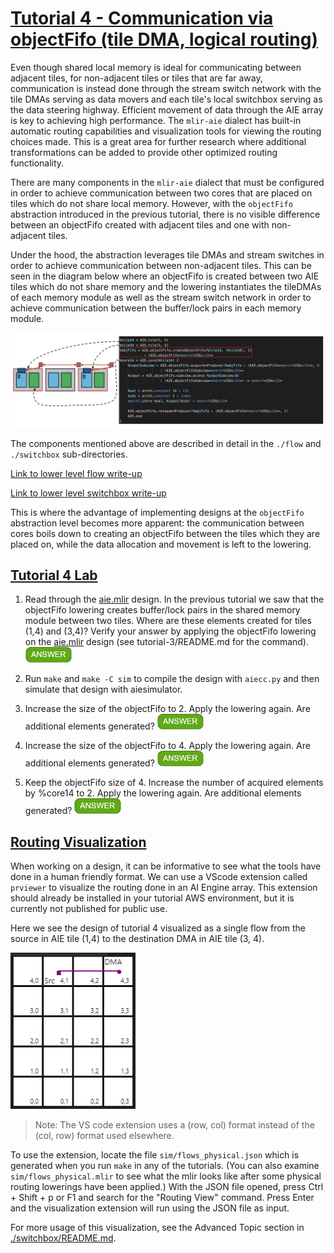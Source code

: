 <!---//===- README.md --------------------------*- Markdown -*-===//
//
// This file is licensed under the Apache License v2.0 with LLVM Exceptions.
// See https://llvm.org/LICENSE.txt for license information.
// SPDX-License-Identifier: Apache-2.0 WITH LLVM-exception
//
// Copyright (C) 2022, Advanced Micro Devices, Inc.
// 
//===----------------------------------------------------------------------===//-->

# <ins>Tutorial 4 - Communication via objectFifo (tile DMA, logical routing)</ins>

Even though shared local memory is ideal for communicating between adjacent tiles, for non-adjacent tiles or tiles that are far away, communication is instead done through the stream switch network with the tile DMAs serving as data movers and each tile's local switchbox serving as the data steering highway. Efficient movement of data through the AIE array is key to achieving high performance. The `mlir-aie` dialect has built-in automatic routing capabilities and visualization tools for viewing the routing choices made. This is a great area for further research where additional transformations can be added to provide other optimized routing functionality.

There are many components in the `mlir-aie` dialect that must be configured in order to achieve communication between two cores that are placed on tiles which do not share local memory. However, with the `objectFifo` abstraction introduced in the previous tutorial, there is no visible difference between an objectFifo created with adjacent tiles and one with non-adjacent tiles. 

Under the hood, the abstraction leverages tile DMAs and stream switches in order to achieve communication between non-adjacent tiles. This can be seen in the diagram below where an objectFifo is created between two AIE tiles which do not share memory and the lowering instantiates the tileDMAs of each memory module as well as the stream switch network in order to achieve communication between the buffer/lock pairs in each memory module.

<img src="../images/OF_non_shared.png" width="1000">

The components mentioned above are described in detail in the `./flow` and `./switchbox` sub-directories.

[Link to lower level flow write-up](./flow)

[Link to lower level switchbox write-up](./switchbox)

This is where the advantage of implementing designs at the `objectFifo` abstraction level becomes more apparent: the communication between cores boils down to creating an objectFifo between the tiles which they are placed on, while the data allocation and movement is left to the lowering. 

## <ins>Tutorial 4 Lab </ins>

1. Read through the [aie.mlir](aie.mlir) design. In the previous tutorial we saw that the objectFifo lowering creates buffer/lock pairs in the shared memory module between two tiles. Where are these elements created for tiles (1,4) and (3,4)? Verify your answer by applying the objectFifo lowering on the [aie.mlir](aie.mlir) design (see tutorial-3/README.md for the command). <img src="../images/answer1.jpg" title="The objectFifo lowering will create one buffer/lock pair in the memory module local to each tile: total of 2 buffers and 2 locks created. Because each tile has its own buffer/lock pair we say that the objectFifo was split as the total number of created elements is > than the original objectFifo size." height=25>

2. Run `make` and `make -C sim` to compile the design with `aiecc.py` and then simulate that design with aiesimulator.

3. Increase the size of the objectFifo to 2. Apply the lowering again. Are additional elements generated? <img src="../images/answer1.jpg" title="Yes. Each tile DMA now has access to a double buffer." height=25>

4. Increase the size of the objectFifo to 4. Apply the lowering again. Are additional elements generated? <img src="../images/answer1.jpg" title="No. When an objectFifo is split due to non-adjacency of its tiles, the lowering identifies the maximum number of elements acquired by the core of each tile, in this case 1. The lowering considers the double buffer an optimization, but does not create additional buffer/lock pairs beyond that as only 1 is acquired at max." height=25>

5. Keep the objectFifo size of 4. Increase the number of acquired elements by %core14 to 2. Apply the lowering again. Are additional elements generated? <img src="../images/answer1.jpg" title="Yes. As the maximum number of acquired elements by %core14 is now 2, it is efficient to create up to 3 buffer/lock pairs. Note that this is still less than the indicated objectFifo size of 4." height=25>


## <ins> Routing Visualization </ins>

When working on a design, it can be informative to see what the tools have done in a human friendly format. We can use a VScode extension called `prviewer` to visualize the routing done in an AI Engine array. This extension should already be installed in your tutorial AWS environment, but it is currently not published for public use.

Here we see the design of tutorial 4 visualized as a single flow from the source in AIE tile (1,4) to the destination DMA in AIE tile (3, 4). 

<img src="../images/routing_visualization.png" width="200">

> Note: The VS code extension uses a (row, col) format instead of the (col, row) format used elsewhere.

To use the extension, locate the file `sim/flows_physical.json` which is generated when you run `make` in any of the tutorials. (You can also examine `sim/flows_physical.mlir` to see what the mlir looks like after some physical routing lowerings have been applied.) With the JSON file opened, press Ctrl + Shift + p or F1 and search for the "Routing View" command. Press Enter and the visualization extension will run using the JSON file as input.

For more usage of this visualization, see the Advanced Topic section in [./switchbox/README.md](./switchbox/README.md).